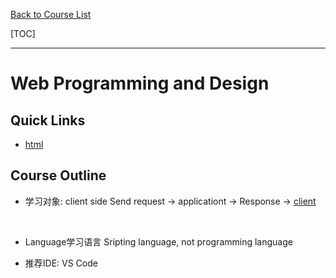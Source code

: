 [Back to Course List](../index.md)

[TOC]

***

# Web Programming and Design

## Quick Links

- [html](/ITC-5103_Web_Programming_and_Design/html/html_index.md)

## Course Outline

- 学习对象: client side
    Send request -> applicationt -> Response -> <u>client</u>

&emsp;

- Language学习语言
    Sripting language, not programming language

- 推荐IDE: VS Code